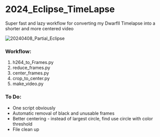 # 2024_Eclipse_TimeLapse
Super fast and lazy workflow for converting my DwarfII Timelapse into a shorter and more centered video

![20240408_Partial_Eclipse](https://github.com/BridgeCityRobotics/2024_Eclipse_TimeLapse/assets/9502224/e3a743bb-16ac-4ec8-a66d-d10e9eb9d071)

### Workflow:
1. h264_to_Frames.py
2. reduce_frames.py
3. center_frames.py
4. crop_to_center.py
5. make_video.py

### To Do:
* One script obviously
* Automatic removal of black and unusable frames
* Better centering - instead of largest circle, find use circle with color threshold
* File clean up

